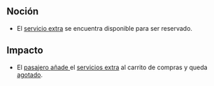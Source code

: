 ## Noción

* El [servicio extra](https://app.nuclino.com/Curso-LEL/Agencia-de-Viajes/Objeto-Servicio-extra-0d26e02f-8c02-4354-b086-24ed0a95b077) se encuentra disponible para ser reservado.

## Impacto

* El [pasajero ](https://app.nuclino.com/Curso-LEL/Agencia-de-Viajes/Sujeto-Pasajero-Husped-Cliente-1aca8769-d624-47f7-9373-9682438afab4)[añade ](https://app.nuclino.com/Curso-LEL/Agencia-de-Viajes/Verbo-Aadir-al-carrito-de-compras-bd99f443-a269-479f-b1ce-c5ee807f8591)el [servicios extra](https://app.nuclino.com/Curso-LEL/Agencia-de-Viajes/Objeto-Servicio-extra-0d26e02f-8c02-4354-b086-24ed0a95b077) al carrito de compras y queda [agotado](https://app.nuclino.com/Curso-LEL/Agencia-de-Viajes/Estado-Servicio-Extra-Agotado-ce50772b-94a0-48e8-a079-1d0f171b149d).
